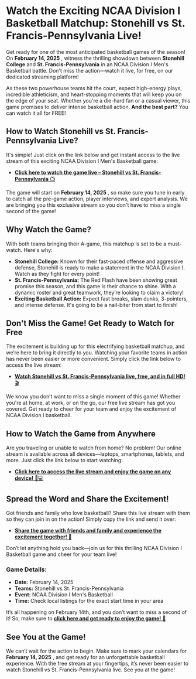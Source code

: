 # Watch the Exciting NCAA Division I Basketball Matchup: Stonehill vs St. Francis-Pennsylvania Live!

Get ready for one of the most anticipated basketball games of the season! On **February 14, 2025** , witness the thrilling showdown between **Stonehill College** and **St. Francis-Pennsylvania** in an NCAA Division I Men's Basketball battle. Don't miss the action—watch it live, for free, on our dedicated streaming platform!

As these two powerhouse teams hit the court, expect high-energy plays, incredible athleticism, and heart-stopping moments that will keep you on the edge of your seat. Whether you're a die-hard fan or a casual viewer, this game promises to deliver intense basketball action. **And the best part?** You can watch it all for FREE!

## How to Watch Stonehill vs St. Francis-Pennsylvania Live?

It's simple! Just click on the link below and get instant access to the live stream of this exciting NCAA Division I Men's Basketball game:

- [**Click here to watch the game live – Stonehill vs St. Francis-Pennsylvania** 📺](https://tinyurl.com/livestreamfreeo?st=Stonehill+vs+St+Francis-Pennsylvania&si=ghc)

The game will start on **February 14, 2025** , so make sure you tune in early to catch all the pre-game action, player interviews, and expert analysis. We are bringing you this exclusive stream so you don't have to miss a single second of the game!

## Why Watch the Game?

With both teams bringing their A-game, this matchup is set to be a must-watch. Here's why:

- **Stonehill College:** Known for their fast-paced offense and aggressive defense, Stonehill is ready to make a statement in the NCAA Division I. Watch as they fight for every point!
- **St. Francis-Pennsylvania:** The Red Flash have been showing great promise this season, and this game is their chance to shine. With a dynamic roster and great teamwork, they’re looking to claim a victory!
- **Exciting Basketball Action:** Expect fast breaks, slam dunks, 3-pointers, and intense defense. It's going to be a nail-biter from start to finish!

## Don't Miss the Game! Get Ready to Watch for Free

The excitement is building up for this electrifying basketball matchup, and we’re here to bring it directly to you. Watching your favorite teams in action has never been easier or more convenient. Simply click the link below to access the live stream:

- [**Watch Stonehill vs St. Francis-Pennsylvania live, free, and in full HD!** 🎬](https://tinyurl.com/livestreamfreeo?st=Stonehill+vs+St+Francis-Pennsylvania&si=ghc)

We know you don’t want to miss a single moment of this game! Whether you're at home, at work, or on the go, our free live stream has got you covered. Get ready to cheer for your team and enjoy the excitement of NCAA Division I basketball.

## How to Watch the Game from Anywhere

Are you traveling or unable to watch from home? No problem! Our online stream is available across all devices—laptops, smartphones, tablets, and more. Just click the link below to start watching:

- [**Click here to access the live stream and enjoy the game on any device!** 📱💻](https://tinyurl.com/livestreamfreeo?st=Stonehill+vs+St+Francis-Pennsylvania&si=ghc)

## Spread the Word and Share the Excitement!

Got friends and family who love basketball? Share this live stream with them so they can join in on the action! Simply copy the link and send it over:

- [**Share the game with friends and family and experience the excitement together! 🤩**](https://tinyurl.com/livestreamfreeo?st=Stonehill+vs+St+Francis-Pennsylvania&si=ghc)

Don’t let anything hold you back—join us for this thrilling NCAA Division I Basketball game and cheer for your team live!

### Game Details:

- **Date:** February 14, 2025
- **Teams:** Stonehill vs St. Francis-Pennsylvania
- **Event:** NCAA Division I Men's Basketball
- **Time:** Check local listings for the exact start time in your area

It’s all happening on February 14th, and you don’t want to miss a second of it! So, make sure to [**click here and get ready to enjoy the game!** 🏀](https://tinyurl.com/livestreamfreeo?st=Stonehill+vs+St+Francis-Pennsylvania&si=ghc)

## See You at the Game!

We can’t wait for the action to begin. Make sure to mark your calendars for **February 14, 2025** , and get ready for an unforgettable basketball experience. With the free stream at your fingertips, it’s never been easier to watch Stonehill vs St. Francis-Pennsylvania live. See you at the game!
